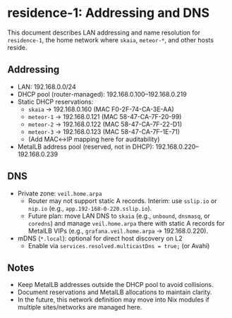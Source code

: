 # residence-1: Addressing and DNS

This document describes LAN addressing and name resolution for
`residence-1`, the home network where `skaia`, `meteor-*`, and other
hosts reside.

## Addressing

- LAN: 192.168.0.0/24
- DHCP pool (router-managed): 192.168.0.100–192.168.0.219
- Static DHCP reservations:
  - `skaia` → 192.168.0.160 (MAC F0-2F-74-CA-3E-AA)
  - `meteor-1` → 192.168.0.121 (MAC 58-47-CA-7F-20-99)
  - `meteor-2` → 192.168.0.122 (MAC 58-47-CA-7F-22-D1)
  - `meteor-3` → 192.168.0.123 (MAC 58-47-CA-7F-1E-71)
  - (Add MAC↔IP mapping here for auditability)
- MetalLB address pool (reserved, not in DHCP): 192.168.0.220–192.168.0.239

## DNS

- Private zone: `veil.home.arpa`
  - Router may not support static A records. Interim: use `sslip.io` or
    `nip.io` (e.g., `app.192-168-0-220.sslip.io`).
  - Future plan: move LAN DNS to `skaia` (e.g., `unbound`, `dnsmasq`, or
    `coredns`) and manage `veil.home.arpa` there with static A records for
    MetalLB VIPs (e.g., `grafana.veil.home.arpa` → 192.168.0.220).
- mDNS (`*.local`): optional for direct host discovery on L2
  - Enable via `services.resolved.multicastDns = true;` (or Avahi)

## Notes

- Keep MetalLB addresses outside the DHCP pool to avoid collisions.
- Document reservations and MetalLB allocations to maintain clarity.
- In the future, this network definition may move into Nix modules if
  multiple sites/networks are managed here.
